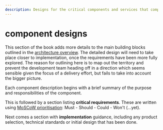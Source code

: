 ```yaml
---
description: Designs for the critical components and services that comprise the platform
---
```


# component designs

This section of the book adds more details to the main building blocks outlined in the [architecture overview](../architecture-overview.md). The detailed design will need to take place closer to implementation, once the requirements have been more fully explored. The reason for outlining here is to map out the territory and prevent the development team heading off in a direction which seems sensible given the focus of a delivery effort, but fails to take into account the bigger picture.

Each component description begins with a brief summary of the purpose and responsibilities of the component.

This is followed by a section listing **critical requirements**. These are written using [MoSCoW prioritisation](https://en.wikipedia.org/wiki/MoSCoW_method): Must - Should - Could - Won't \(...yet\).

Next comes a section with **implementation** guidance, including any product selection, technical standards or initial design that has been done.

